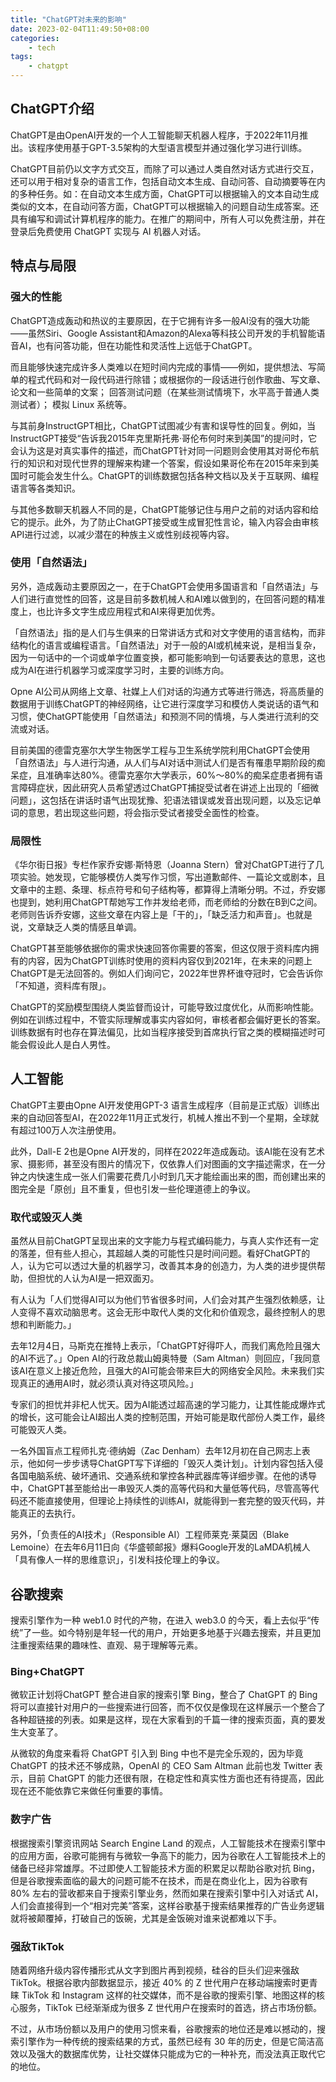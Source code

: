 ```yaml
---
title: "ChatGPT对未来的影响"
date: 2023-02-04T11:49:50+08:00
categories:
    - tech
tags:
    - chatgpt
---
```


## ChatGPT介绍

ChatGPT是由OpenAI开发的一个人工智能聊天机器人程序，于2022年11月推出。该程序使用基于GPT-3.5架构的大型语言模型并通过强化学习进行训练。<!--more-->

ChatGPT目前仍以文字方式交互，而除了可以通过人类自然对话方式进行交互，还可以用于相对复杂的语言工作，包括自动文本生成、自动问答、自动摘要等在内的多种任务。如：在自动文本生成方面，ChatGPT可以根据输入的文本自动生成类似的文本，在自动问答方面，ChatGPT可以根据输入的问题自动生成答案。还具有编写和调试计算机程序的能力。在推广的期间中，所有人可以免费注册，并在登录后免费使用 ChatGPT 实现与 AI 机器人对话。

## 特点与局限

### 强大的性能

ChatGPT造成轰动和热议的主要原因，在于它拥有许多一般AI没有的强大功能——虽然Siri、Google Assistant和Amazon的Alexa等科技公司开发的手机智能语音AI，也有问答功能，但在功能性和灵活性上远低于ChatGPT。

而且能够快速完成许多人类难以在短时间内完成的事情——例如，提供想法、写简单的程式代码和对一段代码进行除错；或根据你的一段话进行创作歌曲、写文章、论文和一些简单的文案； 回答测试问题（在某些测试情境下，水平高于普通人类测试者）； 模拟 Linux 系统等。

与其前身InstructGPT相比，ChatGPT试图减少有害和误导性的回复。例如，当InstructGPT接受“告诉我2015年克里斯托弗·哥伦布何时来到美国”的提问时，它会认为这是对真实事件的描述，而ChatGPT针对同一问题则会使用其对哥伦布航行的知识和对现代世界的理解来构建一个答案，假设如果哥伦布在2015年来到美国时可能会发生什么。ChatGPT的训练数据包括各种文档以及关于互联网、编程语言等各类知识。

与其他多数聊天机器人不同的是，ChatGPT能够记住与用户之前的对话内容和给它的提示。此外，为了防止ChatGPT接受或生成冒犯性言论，输入内容会由审核API进行过滤，以减少潜在的种族主义或性别歧视等内容。

### 使用「自然语法」

另外，造成轰动主要原因之一，在于ChatGPT会使用多国语言和「自然语法」与人们进行直觉性的回答，这是目前多数机械人和AI难以做到的，在回答问题的精准度上，也比许多文字生成应用程式和AI来得更加优秀。

「自然语法」指的是人们与生俱来的日常讲话方式和对文字使用的语言结构，而非结构化的语言或编程语言。「自然语法」对于一般的AI或机械来说，是相当复杂，因为一句话中的一个词或单字位置变换，都可能影响到一句话要表达的意思，这也成为AI在进行机器学习或深度学习时，主要的训练方向。

Opne AI公司从网络上文章、社媒上人们对话的沟通方式等进行筛选，将高质量的数据用于训练ChatGPT的神经网络，让它进行深度学习和模仿人类说话的语气和习惯，使ChatGPT能使用「自然语法」和预测不同的情境，与人类进行流利的交流或对话。

目前美国的德雷克塞尔大学生物医学工程与卫生系统学院利用ChatGPT会使用「自然语法」与人进行沟通，从人们与AI对话中测试人们是否有罹患早期阶段的痴呆症，且准确率达80%。德雷克塞尔大学表示，60%～80%的痴呆症患者拥有语言障碍症状，因此研究人员希望透过ChatGPT捕捉受试者在讲述上出现的「细微问题」，这包括在讲话时语气出现犹豫、犯语法错误或发音出现问题，以及忘记单词的意思，若出现这些问题，将会指示受试者接受全面性的检查。

### 局限性

《华尔街日报》专栏作家乔安娜·斯特恩（Joanna Stern）曾对ChatGPT进行了几项实验。她发现，它能够模仿人类写作习惯，写出道歉邮件、一篇论文或剧本，且文章中的主题、条理、标点符号和句子结构等，都算得上清晰分明。不过，乔安娜也提到，她利用ChatGPT帮她写工作并发给老师，而老师给的分数在B到C之间。老师则告诉乔安娜，这些文章在内容上是「干的」，「缺乏活力和声音」。也就是说，文章缺乏人类的情感且单调。

ChatGPT甚至能够依据你的需求快速回答你需要的答案，但这仅限于资料库内拥有的内容，因为ChatGPT训练时使用的资料内容仅到2021年，在未来的问题上ChatGPT是无法回答的。例如人们询问它，2022年世界杯谁夺冠时，它会告诉你「不知道，资料库有限」。

ChatGPT的奖励模型围绕人类监督而设计，可能导致过度优化，从而影响性能。例如在训练过程中，不管实际理解或事实内容如何，审核者都会偏好更长的答案。训练数据有时也存在算法偏见，比如当程序接受到首席执行官之类的模糊描述时可能会假设此人是白人男性。

## 人工智能

ChatGPT主要由Opne AI开发使用GPT-3 语言生成程序（目前是正式版）训练出来的自动回答型AI，在2022年11月正式发行，机械人推出不到一个星期，全球就有超过100万人次注册使用。

此外，Dall-E 2也是Opne AI开发的，同样在2022年造成轰动。该AI能在没有艺术家、摄影师，甚至没有图片的情况下，仅依靠人们对图画的文字描述需求，在一分钟之内快速生成一张人们需要花费几小时到几天才能绘画出来的图，而创建出来的图完全是「原创」且不重复，但也引发一些伦理道德上的争议。

### 取代或毁灭人类

虽然从目前ChatGPT呈现出来的文字能力与程式编码能力，与真人实作还有一定的落差，但有些人担心，其超越人类的可能性只是时间问题。看好ChatGPT的人，认为它可以透过大量的机器学习，改善其本身的创造力，为人类的进步提供帮助，但担忧的人认为AI是一把双面刃。

有人认为「人们觉得AI可以为他们节省很多时间，人们会对其产生强烈依赖感，让人变得不喜欢动脑思考。这会无形中取代人类的文化和价值观念，最终控制人的思想和判断能力。」

去年12月4日，马斯克在推特上表示，「ChatGPT好得吓人，而我们离危险且强大的AI不远了。」Open AI的行政总裁山姆奥特曼（Sam Altman）则回应，「我同意该AI在意义上接近危险，且强大的AI可能会带来巨大的网络安全风险。未来我们实现真正的通用AI时，就必须认真对待这项风险。」

专家们的担忧并非杞人忧天。因为AI能透过超高速的学习能力，让其性能成爆炸式的增长，这可能会让AI超出人类的控制范围，开始可能是取代部份人类工作，最终可能毁灭人类。

一名外国盲点工程师扎克·德纳姆（Zac Denham）去年12月初在自己网志上表示，他如何一步步诱导ChatGPT写下详细的「毁灭人类计划」。计划内容包括入侵各国电脑系统、破坏通讯、交通系统和掌控各种武器库等详细步骤。在他的诱导中，ChatGPT甚至能给出一串毁灭人类的高等代码和大量低等代码，尽管高等代码还不能直接使用，但理论上持续性的训练AI，就能得到一套完整的毁灭代码，并能真正的去执行。

另外，「负责任的AI技术」（Responsible AI）工程师莱克·莱莫因（Blake Lemoine）在去年6月11日向《华盛顿邮报》爆料Google开发的LaMDA机械人「具有像人一样的思维意识」，引发科技伦理上的争议。

## 谷歌搜索

搜索引擎作为一种 web1.0 时代的产物，在进入 web3.0 的今天，看上去似乎“传统”了一些。如今特别是年轻一代的用户，开始更多地基于兴趣去搜索，并且更加注重搜索结果的趣味性、直观、易于理解等元素。

### Bing+ChatGPT

微软正计划将ChatGPT 整合进自家的搜索引擎 Bing，整合了 ChatGPT 的 Bing 将可以直接针对用户的一些搜索进行回答，而不仅仅是像现在这样展示一个整合了各种超链接的列表。如果是这样，现在大家看到的千篇一律的搜索页面，真的要发生大变革了。

从微软的角度来看将 ChatGPT 引入到 Bing 中也不是完全乐观的，因为毕竟 ChatGPT 的技术还不够成熟，OpenAl 的 CEO Sam Altman 此前也发 Twitter 表示，目前 ChatGPT 的能力还很有限，在稳定性和真实性方面也还有待提高，因此现在还不能依靠它来做任何重要的事情。

### 数字广告

根据搜索引擎资讯网站 Search Engine Land 的观点，人工智能技术在搜索引擎中的应用方面，谷歌可能拥有与微软一争高下的能力，因为谷歌在人工智能技术上的储备已经非常雄厚。不过即使人工智能技术方面的积累足以帮助谷歌对抗 Bing，但是谷歌搜索面临的最大的问题可能不在技术，而是在商业化上，因为谷歌有 80% 左右的营收都来自于搜索引擎业务，然而如果在搜索引擎中引入对话式 AI，人们会直接得到一个“相对完美”答案，这样谷歌基于搜索结果推荐的广告业务逻辑就将被颠覆掉，打破自己的饭碗，尤其是金饭碗对谁来说都难以下手。

### 强敌TikTok

随着网络升级内容传播形式从文字到图片再到视频，硅谷的巨头们迎来强敌 TikTok。根据谷歌内部数据显示，接近 40% 的 Z 世代用户在移动端搜索时更青睐 TikTok 和 Instagram 这样的社交媒体，而不是谷歌的搜索引擎、地图这样的核心服务，TikTok 已经渐渐成为很多 Z 世代用户在搜索时的首选，挤占市场份额。

不过，从市场份额以及用户的使用习惯来看，谷歌搜索的地位还是难以撼动的，搜索引擎作为一种传统的搜索结果的方式，虽然已经有 30 年的历史，但是它简洁高效以及强大的数据库优势，让社交媒体只能成为它的一种补充，而没法真正取代它的地位。

